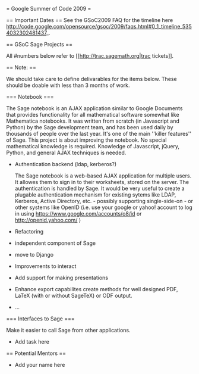 = Google Summer of Code 2009 =

== Important Dates ==
See the GSoC2009 FAQ for the timeline here http://code.google.com/opensource/gsoc/2009/faqs.html#0_1_timeline_5354032302481437_.

== GSoC Sage Projects ==

All #numbers below refer to [[http://trac.sagemath.org|trac tickets]].

== Note: ==

We should take care to define delivarables for the items below. These should be doable with less than 3 months of work.

=== Notebook ===

The Sage notebook is an AJAX application similar to Google Documents that provides
functionality for all mathematical software somewhat like Mathematica notebooks. 
It was written from scratch (in Javascript and Python) by the Sage development team,
and has been used daily by thousands of people over the last year.  It's one of the
main ''killer features'' of Sage.  This project is about improving the notebook.
No special mathematical knowledge is required.  Knowledge of Javascript, jQuery, Python,
and general AJAX techniques is needed. 

 * Authentication backend (ldap, kerberos?)

    The Sage notebook is a web-based AJAX application for multiple users. It allowes them to sign in to their worksheets, stored on the server. The authentication is handled by Sage. It would be very useful to create a plugable authentication mechanism for existing sytems like LDAP, Kerberos, Active Directory, etc. - possibly supporting single-side-on - or other systems like OpenID (i.e. use your google or yahoo! account to log in using  https://www.google.com/accounts/o8/id or http://openid.yahoo.com/ )

 * Refactoring
  * independent component of Sage
  * move to Django
 * Improvements to interact
 * Add support for making presentations
 * Enhance export capabilites create methods for well designed PDF, LaTeX (with or without SageTeX) or ODF output.
 * ...

=== Interfaces to Sage ===

Make it easier to call Sage from other applications. 

 * Add task here

== Potential Mentors ==
 * Add your name here
